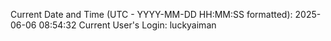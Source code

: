 Current Date and Time (UTC - YYYY-MM-DD HH:MM:SS formatted): 2025-06-06 08:54:32
Current User's Login: luckyaiman
